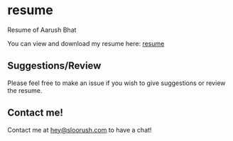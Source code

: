 # resume

Resume of Aarush Bhat

You can view and download my resume here: [resume](https://files.sloorush.com/resume.pdf)

## Suggestions/Review

Please feel free to make an issue if you wish to give suggestions or review the resume.

## Contact me!

Contact me at hey@sloorush.com to have a chat!

